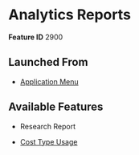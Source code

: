 # Analytics Reports

**Feature ID** 2900

## Launched From

- [Application Menu](Application%20Menu.md)

## Available Features

- Research Report

- [Cost Type Usage](Cost%20Type%20Usage.md)





































































